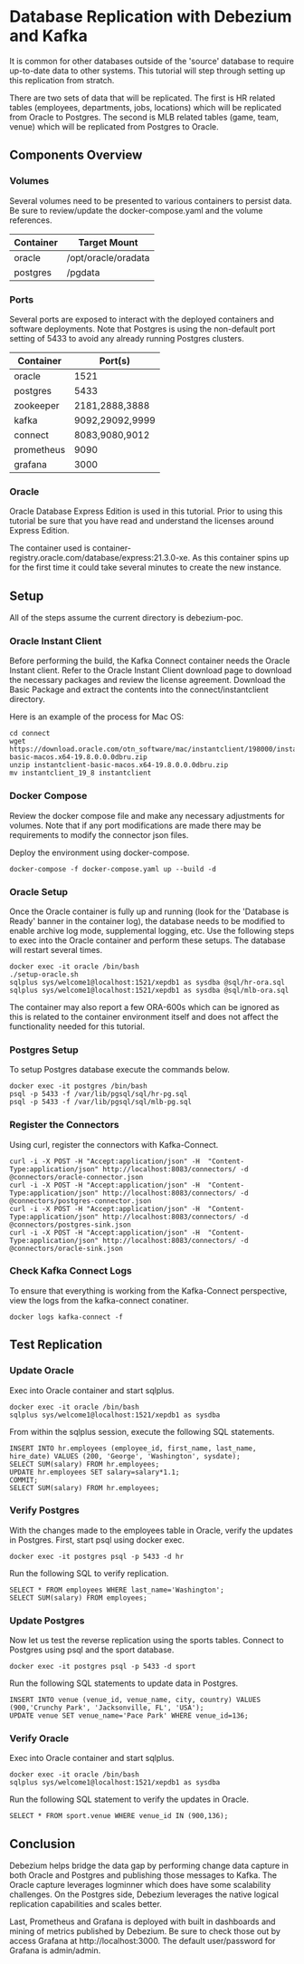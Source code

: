 # Database Replication with Debezium and Kafka
It is common for other databases outside of the 'source' database to require up-to-date data to other systems.  This tutorial will step through setting up this replication from stratch.  

There are two sets of data that will be replicated.  The first is HR related tables (employees, departments, jobs, locations) which will be replicated from Oracle to Postgres.  The second is MLB related tables (game, team, venue) which will be replicated from Postgres to Oracle.

## Components Overview

### Volumes
Several volumes need to be presented to various containers to persist data.  Be sure to review/update the docker-compose.yaml and the volume references.

| Container    | Target Mount         |
|--------------|----------------------|
| oracle       | /opt/oracle/oradata  |
| postgres     | /pgdata              |

### Ports
Several ports are exposed to interact with the deployed containers and software deployments.  Note that Postgres is using the non-default port setting of 5433 to avoid any already running Postgres clusters. 

| Container    | Port(s)         |
|--------------|-----------------|
| oracle       | 1521            |
| postgres     | 5433            |
| zookeeper    | 2181,2888,3888  |
| kafka        | 9092,29092,9999 |
| connect      | 8083,9080,9012  |
| prometheus   | 9090            |
| grafana      | 3000            |

### Oracle
Oracle Database Express Edition is used in this tutorial.  Prior to using this tutorial be sure that you have read and understand the licenses around Express Edition.

The container used is container-registry.oracle.com/database/express:21.3.0-xe.  As this container spins up for the first time it could take several minutes to create the new instance.

## Setup
All of the steps assume the current directory is debezium-poc.

### Oracle Instant Client
Before performing the build, the Kafka Connect container needs the Oracle Instant client.  Refer to the Oracle Instant Client download page to download the necessary packages and review the license agreement.  Download the Basic Package and extract the contents into the connect/instantclient directory.

Here is an example of the process for Mac OS:
```
cd connect
wget https://download.oracle.com/otn_software/mac/instantclient/198000/instantclient-basic-macos.x64-19.8.0.0.0dbru.zip 
unzip instantclient-basic-macos.x64-19.8.0.0.0dbru.zip
mv instantclient_19_8 instantclient
```

### Docker Compose
Review the docker compose file and make any necessary adjustments for volumes.  Note that if any port modifications are made there may be requirements to modify the connector json files.

Deploy the environment using docker-compose.

```
docker-compose -f docker-compose.yaml up --build -d
```

### Oracle Setup
Once the Oracle container is fully up and running (look for the 'Database is Ready' banner in the container log), the database needs to be modified to enable archive log mode, supplemental logging, etc.  Use the following steps to exec into the Oracle container and perform these setups.  The database will restart several times.

```
docker exec -it oracle /bin/bash
./setup-oracle.sh
sqlplus sys/welcome1@localhost:1521/xepdb1 as sysdba @sql/hr-ora.sql
sqlplus sys/welcome1@localhost:1521/xepdb1 as sysdba @sql/mlb-ora.sql 
```

The container may also report a few ORA-600s which can be ignored as this is related to the container environment itself and does not affect the functionality needed for this tutorial.

### Postgres Setup
To setup Postgres database execute the commands below.

```
docker exec -it postgres /bin/bash
psql -p 5433 -f /var/lib/pgsql/sql/hr-pg.sql
psql -p 5433 -f /var/lib/pgsql/sql/mlb-pg.sql
```

### Register the Connectors

Using curl, register the connectors with Kafka-Connect.

```
curl -i -X POST -H "Accept:application/json" -H  "Content-Type:application/json" http://localhost:8083/connectors/ -d @connectors/oracle-connector.json
curl -i -X POST -H "Accept:application/json" -H  "Content-Type:application/json" http://localhost:8083/connectors/ -d @connectors/postgres-connector.json
curl -i -X POST -H "Accept:application/json" -H  "Content-Type:application/json" http://localhost:8083/connectors/ -d @connectors/postgres-sink.json
curl -i -X POST -H "Accept:application/json" -H  "Content-Type:application/json" http://localhost:8083/connectors/ -d @connectors/oracle-sink.json
```

### Check Kafka Connect Logs
To ensure that everything is working from the Kafka-Connect perspective, view the logs from the kafka-connect conatiner.

```
docker logs kafka-connect -f
```

## Test Replication

### Update Oracle
Exec into Oracle container and start sqlplus.

```
docker exec -it oracle /bin/bash
sqlplus sys/welcome1@localhost:1521/xepdb1 as sysdba
```

From within the sqlplus session, execute the following SQL statements.

```
INSERT INTO hr.employees (employee_id, first_name, last_name, hire_date) VALUES (200, 'George', 'Washington', sysdate);
SELECT SUM(salary) FROM hr.employees;
UPDATE hr.employees SET salary=salary*1.1;
COMMIT;
SELECT SUM(salary) FROM hr.employees;
```

### Verify Postgres
With the changes made to the employees table in Oracle, verify the updates in Postgres.  First, start psql using docker exec.

```
docker exec -it postgres psql -p 5433 -d hr
```

Run the following SQL to verify replication.

```
SELECT * FROM employees WHERE last_name='Washington';
SELECT SUM(salary) FROM employees;
```

### Update Postgres
Now let us test the reverse replication using the sports tables.  Connect to Postgres using psql and the sport database.

```
docker exec -it postgres psql -p 5433 -d sport
```
Run the following SQL statements to update data in Postgres.

```
INSERT INTO venue (venue_id, venue_name, city, country) VALUES (900,'Crunchy Park', 'Jacksonville, FL', 'USA');
UPDATE venue SET venue_name='Pace Park' WHERE venue_id=136;
```

### Verify Oracle

Exec into Oracle container and start sqlplus.

```
docker exec -it oracle /bin/bash
sqlplus sys/welcome1@localhost:1521/xepdb1 as sysdba
```
Run the following SQL statement to verify the updates in Oracle.

```
SELECT * FROM sport.venue WHERE venue_id IN (900,136);
```

## Conclusion
Debezium helps bridge the data gap by performing change data capture in both Oracle and Postgres and publishing those messages to Kafka.  The Oracle capture leverages logminner which does have some scalability challenges.  On the Postgres side, Debezium leverages the native logical replication capabilities and scales better.

Last, Prometheus and Grafana is deployed with built in dashboards and mining of metrics published by Debezium.  Be sure to check those out by access Grafana at http://localhost:3000.  The default user/password for Grafana is admin/admin.